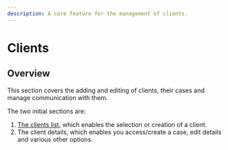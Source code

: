 ```yaml
---
description: A core feature for the management of clients.
---
```


# Clients

## Overview

This section covers the adding and editing of clients, their cases and manage communication with them.

The two initial sections are: 

1. [The clients list](overview-1/), which enables the selection or creation of a client.
2. The client details, which enables you access/create a case, edit details and various other options.



